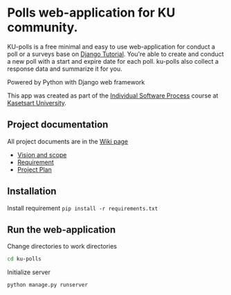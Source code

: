 # Polls web-application for KU community.

KU-polls is a free minimal and easy to use web-application for conduct a poll or a surveys base on [Django Tutorial](https://docs.djangoproject.com/en/5.1/intro/tutorial01/). You're able to create and conduct a new poll with a start and expire date for each poll. ku-polls also collect a response data and summarize it for you.

Powered by Python with Django web framework

This app was created as part of the [Individual Software Process](
https://cpske.github.io/ISP) course at [Kasetsart University](https://www.ku.ac.th).

## Project documentation

All project documents are in the  [Wiki page](../../wiki/Home)
* [Vision and scope](../../wiki/Vision-and-Scope)
* [Requirement](../../wiki/Requirement)
* [Project Plan](../../wiki/Vision-and-Scope)

## Installation
Install requirement
```pip install -r requirements.txt```

## Run the web-application
Change directories to work directories
```bash
cd ku-polls
```
Initialize server
```bash
python manage.py runserver
```